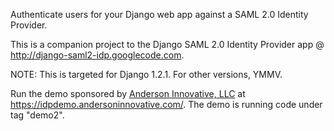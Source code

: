 Authenticate users for your Django web app against a SAML 2.0 Identity Provider.

This is a companion project to the Django SAML 2.0 Identity Provider app @ http://django-saml2-idp.googlecode.com.

NOTE: This is targeted for Django 1.2.1. For other versions, YMMV.

Run the demo sponsored by [Anderson Innovative, LLC](http://www.andersoninnovative.com) at https://idpdemo.andersoninnovative.com/. The demo is running code under tag "demo2".